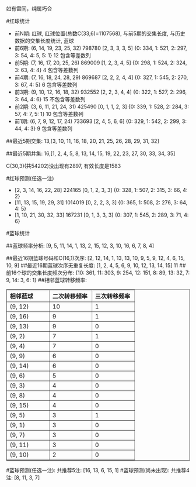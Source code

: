 <!-- 
.. title: 双色球2011086期(2011-07-26)数据分析报告
.. slug: slott-2011086-2011-07-26-report
.. date: 2011-07-27 08:00:00 UTC+08:00
.. tags: Lottery
.. link: 
.. description: 
.. type: text
-->

如有雷同，纯属巧合

<!-- TEASER_END-->

#红球统计

- 前N期: 红球, 红球位置(总数C(33,6)=1107568), 与前5期的交集长度, 与历史数据的交集长度统计, 蓝球
- 前6期: (6, 14, 19, 23, 25, 32) 798780 [2, 3, 3, 3, 5] {0: 334, 1: 521, 2: 297, 3: 54, 4: 5, 5: 1} 12 包含等差数列
- 前5期: (7, 16, 17, 20, 25, 26) 869009 [1, 2, 3, 4, 5] {0: 298, 1: 524, 2: 324, 3: 63, 4: 4} 4 包含等差数列
- 前4期: (7, 16, 18, 24, 28, 29) 869687 [2, 2, 2, 4, 4] {0: 327, 1: 545, 2: 270, 3: 67, 4: 5} 6 包含等差数列
- 前3期: (9, 10, 12, 16, 18, 32) 932552 [2, 2, 3, 4, 4] {0: 322, 1: 527, 2: 296, 3: 64, 4: 6} 15 不包含等差数列
- 前2期: (3, 6, 11, 21, 24, 31) 425490 [0, 1, 1, 2, 3] {0: 339, 1: 528, 2: 284, 3: 57, 4: 7, 5: 1} 10 包含等差数列
- 前1期: (6, 7, 9, 12, 17, 24) 733693 [2, 4, 5, 6, 6] {0: 329, 1: 542, 2: 299, 3: 44, 4: 3} 9 包含等差数列

##最近5期交集:
13,[3, 10, 11, 16, 18, 20, 21, 25, 26, 28, 29, 31, 32]

##最近5期并集:
16,[1, 2, 4, 5, 8, 13, 14, 15, 19, 22, 23, 27, 30, 33, 34, 35]

C(30,3)(共54202)没出现有2897, 
有效长度是1583

#红球预测(任选一注)

- [2, 3, 14, 16, 22, 28] 224165 [0, 1, 2, 3, 3] {0: 328, 1: 507, 2: 315, 3: 66, 4: 2}
- [11, 13, 15, 19, 29, 31] 1014019 [0, 2, 2, 3, 3] {0: 365, 1: 508, 2: 276, 3: 64, 4: 5}
- [1, 10, 21, 30, 32, 33] 167231 [0, 1, 3, 3, 3] {0: 307, 1: 545, 2: 289, 3: 71, 4: 6}

#蓝球统计

##蓝球频率分析:
[9, 5, 11, 14, 1, 13, 2, 15, 12, 3, 10, 16, 6, 7, 8, 4]

##最近16期蓝球号码和C(16,1)次序:
[2, 12, 14, 1, 13, 13, 10, 9, 5, 9, 12, 4, 6, 15, 10, 9]
##最近16期蓝球次序无重复长度:
[1, 2, 4, 5, 6, 9, 10, 12, 13, 14, 15] 11
##前16个球的交集长度频次分布:
{10: 361, 11: 303, 9: 254, 12: 151, 8: 89, 13: 32, 7: 9, 14: 3, 6: 1}
##相邻蓝球转移频率:
<table border="1" class="table table-striped dataframe">
  <thead>
    <tr style="text-align: left;">
      <th style="min-width: 100px;">相邻蓝球</th>
      <th style="min-width: 100px;">二次转移频率</th>
      <th style="min-width: 100px;">三次转移频率</th>
    </tr>
  </thead>
  <tbody>
    <tr>
      <td> (9, 12)</td>
      <td> 10</td>
      <td> 1</td>
    </tr>
    <tr>
      <td> (9, 16)</td>
      <td>  9</td>
      <td> 1</td>
    </tr>
    <tr>
      <td> (9, 13)</td>
      <td>  9</td>
      <td> 0</td>
    </tr>
    <tr>
      <td>  (9, 2)</td>
      <td>  7</td>
      <td> 1</td>
    </tr>
    <tr>
      <td>  (9, 4)</td>
      <td>  7</td>
      <td> 0</td>
    </tr>
    <tr>
      <td>  (9, 9)</td>
      <td>  6</td>
      <td> 0</td>
    </tr>
    <tr>
      <td> (9, 14)</td>
      <td>  6</td>
      <td> 0</td>
    </tr>
    <tr>
      <td>  (9, 6)</td>
      <td>  5</td>
      <td> 0</td>
    </tr>
    <tr>
      <td>  (9, 3)</td>
      <td>  4</td>
      <td> 0</td>
    </tr>
    <tr>
      <td>  (9, 8)</td>
      <td>  4</td>
      <td> 0</td>
    </tr>
    <tr>
      <td> (9, 15)</td>
      <td>  4</td>
      <td> 0</td>
    </tr>
    <tr>
      <td>  (9, 5)</td>
      <td>  3</td>
      <td> 1</td>
    </tr>
    <tr>
      <td>  (9, 1)</td>
      <td>  3</td>
      <td> 0</td>
    </tr>
    <tr>
      <td>  (9, 7)</td>
      <td>  3</td>
      <td> 0</td>
    </tr>
    <tr>
      <td> (9, 11)</td>
      <td>  3</td>
      <td> 0</td>
    </tr>
    <tr>
      <td> (9, 10)</td>
      <td>  2</td>
      <td> 0</td>
    </tr>
  </tbody>
</table>
#蓝球预测(任选一注):
共推荐5注: [16, 13, 6, 15, 1]
#蓝球预测(尚未出现):
共推荐4注: [8, 11, 3, 7]

